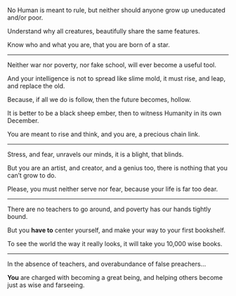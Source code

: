 No Human is meant to rule,
but neither should anyone grow up uneducated and/or poor.

Understand why all creatures,
beautifully share the same features.

Know who and what you are,
that you are born of a star.

---

Neither war nor poverty, nor fake school,
will ever become a useful tool.

And your intelligence is not to spread like slime mold,
it must rise, and leap, and replace the old.

Because, if all we do is follow,
then the future becomes, hollow.

It is better to be a black sheep ember,
then to witness Humanity in its own December.

You are meant to rise and think,
and you are, a precious chain link.


---

Stress, and fear, unravels our minds,
it is a blight, that blinds.

But you are an artist, and creator, and a genius too,
there is nothing that you can’t grow to do.

Please, you must neither serve nor fear,
because your life is far too dear.

---

There are no teachers to go around,
and poverty has our hands tightly bound.

But you __have to__ center yourself,
and make your way to your first bookshelf.

To see the world the way it really looks,
it will take you 10,000 wise books.

---

In the absence of teachers,
and overabundance of false preachers…

__You__ are charged with becoming a great being,
and helping others become just as wise and farseeing.
